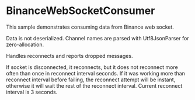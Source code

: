 # BinanceWebSocketConsumer

This sample demonstrates consuming data from Binance web socket.

Data is not deserialized. Channel names are parsed with Utf8JsonParser for zero-allocation.

Handles reconnects and reports dropped messages.

If socket is disconnected, it reconnects, but it does not reconnect more often than once in reconnect interval seconds. If it was working more than reconnect interval before failing, the reconnect attempt will be instant, otherwise it will wait the rest of the reconnect interval. Current reconnect interval is 3 seconds.

